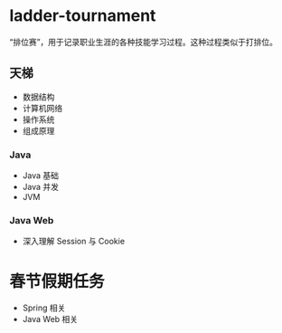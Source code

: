 # ladder-tournament
“排位赛”，用于记录职业生涯的各种技能学习过程。这种过程类似于打排位。

## 天梯
- 数据结构
- 计算机网络
- 操作系统
- 组成原理

### Java
- Java 基础
- Java 并发
- JVM

### Java Web
- 深入理解 Session 与 Cookie



# 春节假期任务
- Spring 相关
- Java Web 相关


